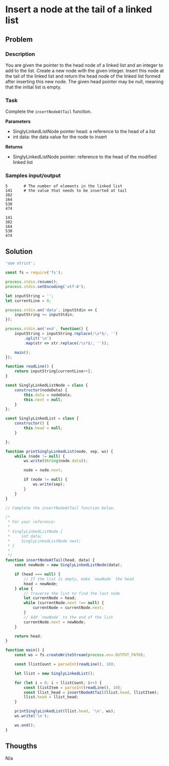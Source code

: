 # Insert a node at the tail of a linked list

## Problem

### Description

You are given the pointer to the head node of a linked list and an integer to add to the list. Create a new node with the given integer. Insert this node at the tail of the linked list and return the head node of the linked list formed after inserting this new node. The given head pointer may be null, meaning that the initial list is empty.

### Task

Complete the `insertNodeAtTail` function.

**Parameters**

- SinglyLinkedListNode pointer head: a reference to the head of a list
- int data: the data value for the node to insert

**Returns**

- SinglyLinkedListNode pointer: reference to the head of the modified linked list

### Samples input/output

```
5       # The number of elements in the linked list
141     # the value that needs to be inserted at tail
302
164
530
474
```
```
141
302
164
530
474
```

## Solution

```js
'use strict';

const fs = require('fs');

process.stdin.resume();
process.stdin.setEncoding('utf-8');

let inputString = '';
let currentLine = 0;

process.stdin.on('data', inputStdin => {
    inputString += inputStdin;
});

process.stdin.on('end', function() {
    inputString = inputString.replace(/\s*$/, '')
        .split('\n')
        .map(str => str.replace(/\s*$/, ''));

    main();
});

function readLine() {
    return inputString[currentLine++];
}

const SinglyLinkedListNode = class {
    constructor(nodeData) {
        this.data = nodeData;
        this.next = null;
    }
};

const SinglyLinkedList = class {
    constructor() {
        this.head = null;
    }

};

function printSinglyLinkedList(node, sep, ws) {
    while (node != null) {
        ws.write(String(node.data));

        node = node.next;

        if (node != null) {
            ws.write(sep);
        }
    }
}

// Complete the insertNodeAtTail function below.

/*
 * For your reference:
 *
 * SinglyLinkedListNode {
 *     int data;
 *     SinglyLinkedListNode next;
 * }
 *
 */
function insertNodeAtTail(head, data) {
    const newNode = new SinglyLinkedListNode(data);

    if (head === null) {
        // If the list is empty, make `newNode` the head
        head = newNode;
    } else {
        // Traverse the list to find the last node
        let currentNode = head;
        while (currentNode.next !== null) {
            currentNode = currentNode.next;
        }
        // Add `newNode` to the end of the list
        currentNode.next = newNode;
    }

    return head;
}

function main() {
    const ws = fs.createWriteStream(process.env.OUTPUT_PATH);

    const llistCount = parseInt(readLine(), 10);

    let llist = new SinglyLinkedList();

    for (let i = 0; i < llistCount; i++) {
        const llistItem = parseInt(readLine(), 10);
    	const llist_head = insertNodeAtTail(llist.head, llistItem);
      	llist.head = llist_head;
    }

    printSinglyLinkedList(llist.head, '\n', ws);
    ws.write('\n');

    ws.end();
}
```

## Thougths

N/a
